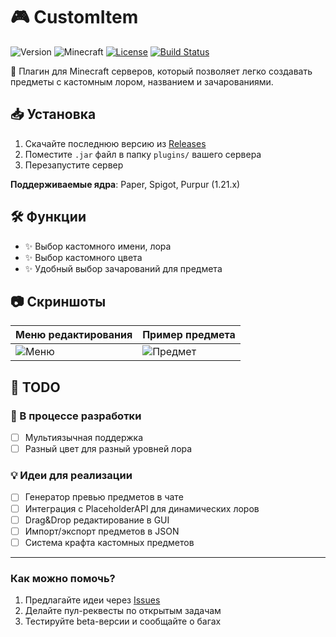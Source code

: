# 🎮 CustomItem

![Version](https://img.shields.io/badge/version-0.1-blue)
![Minecraft](https://img.shields.io/badge/Minecraft-1.21.x-green)
[![License](https://img.shields.io/badge/license-MIT-orange)](LICENSE)
[![Build Status](https://github.com/Miemdert/customItem/actions/workflows/build-jar.yml/badge.svg)](https://github.com/Miemdert/customItem/actions)

🔧 Плагин для Minecraft серверов, который позволяет легко создавать предметы с кастомным лором, названием и зачарованиями.

## 📥 Установка

1. Скачайте последнюю версию из [Releases](https://github.com/Miemdert/customItem/releases)
2. Поместите `.jar` файл в папку `plugins/` вашего сервера
3. Перезапустите сервер

**Поддерживаемые ядра**: Paper, Spigot, Purpur (1.21.x)

## 🛠️ Функции

- ✨ Выбор кастомного имени, лора
- ✨ Выбор кастомного цвета
- ✨ Удобный выбор зачарований для предмета


## 📷 Скриншоты

| Меню редактирования | Пример предмета |
|---------------------|-----------------|
| ![Меню](https://i.imgur.com/MATljhn.png) | ![Предмет](https://i.imgur.com/M1mNL5p.jpg) |

## 📌 TODO 

### 🔄 В процессе разработки
- [ ] Мультиязычная поддержка
- [ ] Разный цвет для разный уровней лора

### 💡 Идеи для реализации
- [ ] Генератор превью предметов в чате
- [ ] Интеграция с PlaceholderAPI для динамических лоров
- [ ] Drag&Drop редактирование в GUI
- [ ] Импорт/экспорт предметов в JSON
- [ ] Система крафта кастомных предметов

---

### Как можно помочь?
1. Предлагайте идеи через [Issues](https://github.com/Miemdert/customItem/issues)
2. Делайте пул-реквесты по открытым задачам
3. Тестируйте beta-версии и сообщайте о багах

